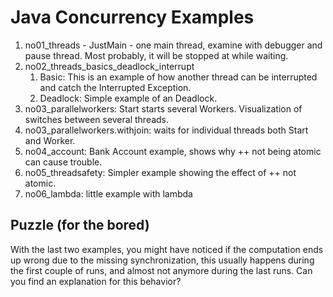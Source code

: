 Java Concurrency Examples
=================================

1. no01_threads - JustMain - one main thread, examine with debugger and pause thread. Most probably, it will be stopped at while waiting.
2. no02_threads_basics_deadlock_interrupt
    1. Basic: This is an example of how another thread can be interrupted and catch the Interrupted Exception.
    2. Deadlock: Simple example of an Deadlock.
3. no03_parallelworkers: Start starts several Workers. Visualization of switches between several threads.
4. no03_parallelworkers.withjoin: waits for individual threads both Start and Worker.
5. no04_account: Bank Account example, shows why ++ not being atomic can cause trouble.
6. no05_threadsafety: Simpler example showing the effect of ++ not atomic.
7. no06_lambda: little example with lambda

Puzzle (for the bored)
------------------------------------
With the last two examples, you might have noticed if the computation ends up wrong due to the missing
synchronization, this usually happens during the first couple of runs, and almost not anymore during the
last runs. Can you find an explanation for this behavior?
